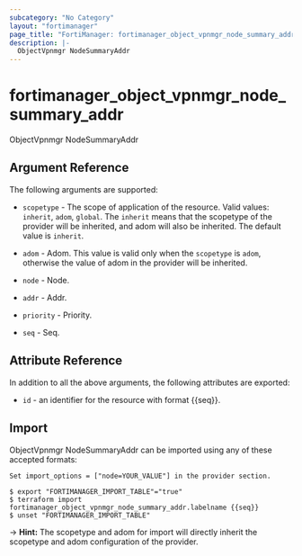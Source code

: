 ```yaml
---
subcategory: "No Category"
layout: "fortimanager"
page_title: "FortiManager: fortimanager_object_vpnmgr_node_summary_addr"
description: |-
  ObjectVpnmgr NodeSummaryAddr
---
```


# fortimanager_object_vpnmgr_node_summary_addr
ObjectVpnmgr NodeSummaryAddr

## Argument Reference


The following arguments are supported:

* `scopetype` - The scope of application of the resource. Valid values: `inherit`, `adom`, `global`. The `inherit` means that the scopetype of the provider will be inherited, and adom will also be inherited. The default value is `inherit`.
* `adom` - Adom. This value is valid only when the `scopetype` is `adom`, otherwise the value of adom in the provider will be inherited.
* `node` - Node.

* `addr` - Addr.
* `priority` - Priority.
* `seq` - Seq.


## Attribute Reference

In addition to all the above arguments, the following attributes are exported:
* `id` - an identifier for the resource with format {{seq}}.

## Import

ObjectVpnmgr NodeSummaryAddr can be imported using any of these accepted formats:
```
Set import_options = ["node=YOUR_VALUE"] in the provider section.

$ export "FORTIMANAGER_IMPORT_TABLE"="true"
$ terraform import fortimanager_object_vpnmgr_node_summary_addr.labelname {{seq}}
$ unset "FORTIMANAGER_IMPORT_TABLE"
```
-> **Hint:** The scopetype and adom for import will directly inherit the scopetype and adom configuration of the provider.
